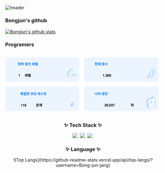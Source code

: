 ![header](https://capsule-render.vercel.app/api?type=waving&color=gradient&height=250&section=header&text=Bongjun's_Github&fontSize=90)
### Bongjun's github

<a href="https://github.com/imysh578"><img align="center" style="height:180px" src="https://github-readme-stats.vercel.app/api?username=jinseok-in&show_icons=true&include_all_commits=true&theme=nord&hide_border=true" alt="Bongjun's github stats" /></a>
</h3>

### Programers
[![](https://github.com/libtv/github-programmers-rank/blob/master/lib/result.svg)](https://github.com/Bong-jun-jang/github-programmers-rank)

<h3 align="center">✨ Tech Stack ✨</h3>
<div align="center">
  <img src="https://img.shields.io/badge/react-20232a.svg?style=for-the-badge&logo=react&logoColor=61DAFB" />&nbsp
  <img src="https://img.shields.io/badge/javascript-F7DF1E.svg?style=for-the-badge&logo=javascript&logoColor=20232a" />&nbsp
  <img src="https://img.shields.io/badge/html5-E34F26.svg?style=for-the-badge&logo=html5&logoColor=white" />&nbsp
</div>

<h3 align="center">✨ Language ✨</h3>
<div align="center">
  ![Top Langs](https://github-readme-stats.vercel.app/api/top-langs/?username=Bong-jun-jang)
</div>

<!--
**Bong-jun-jang/Bong-jun-jang** is a ✨ _special_ ✨ repository because its `README.md` (this file) appears on your GitHub profile.


Here are some ideas to get you started:

- 🔭 I’m currently working on ...
- 🌱 I’m currently learning ...
- 👯 I’m looking to collaborate on ...
- 🤔 I’m looking for help with ...
- 💬 Ask me about ...
- 📫 How to reach me: ...
- 😄 Pronouns: ...
- ⚡ Fun fact: ...
-->
